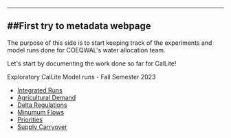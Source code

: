 
---
##First try to metadata webpage
---

The purpose of this side is to start keeping track of the experiments and model runs done for COEQWAL's water allocation team. 

Let's start by documenting the work done so far for CalLite!

Exploratory CalLite Model runs - Fall Semester 2023
- [Integrated Runs](pages/overview.html)
- [Agricultural Demand](pages/independent_site.html)
- [Delta Regulations](pages/user_site.html)
- [Minumum Flows](pages/project_site.html)
- [Priorities](pages/nojekyll.html)
- [Supply Carryover](pages/local_test.html)

